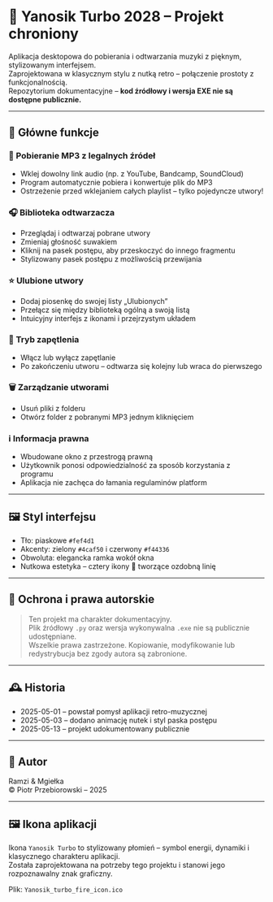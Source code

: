 # 🚦 Yanosik Turbo 2028 – Projekt chroniony

Aplikacja desktopowa do pobierania i odtwarzania muzyki z pięknym, stylizowanym interfejsem.  
Zaprojektowana w klasycznym stylu z nutką retro – połączenie prostoty z funkcjonalnością.  
Repozytorium dokumentacyjne – **kod źródłowy i wersja EXE nie są dostępne publicznie.**

---

## 🎵 Główne funkcje

### 🔽 Pobieranie MP3 z legalnych źródeł
- Wklej dowolny link audio (np. z YouTube, Bandcamp, SoundCloud)
- Program automatycznie pobiera i konwertuje plik do MP3
- Ostrzeżenie przed wklejaniem całych playlist – tylko pojedyncze utwory!

### 🎧 Biblioteka odtwarzacza
- Przeglądaj i odtwarzaj pobrane utwory
- Zmieniaj głośność suwakiem
- Kliknij na pasek postępu, aby przeskoczyć do innego fragmentu
- Stylizowany pasek postępu z możliwością przewijania

### ⭐ Ulubione utwory
- Dodaj piosenkę do swojej listy „Ulubionych”
- Przełącz się między biblioteką ogólną a swoją listą
- Intuicyjny interfejs z ikonami i przejrzystym układem

### 🔁 Tryb zapętlenia
- Włącz lub wyłącz zapętlanie
- Po zakończeniu utworu – odtwarza się kolejny lub wraca do pierwszego

### 🗑️ Zarządzanie utworami
- Usuń pliki z folderu
- Otwórz folder z pobranymi MP3 jednym kliknięciem

### ℹ️ Informacja prawna
- Wbudowane okno z przestrogą prawną
- Użytkownik ponosi odpowiedzialność za sposób korzystania z programu
- Aplikacja nie zachęca do łamania regulaminów platform

---

## 🖼️ Styl interfejsu

- Tło: piaskowe `#fef4d1`
- Akcenty: zielony `#4caf50` i czerwony `#f44336`
- Obwoluta: elegancka ramka wokół okna
- Nutkowa estetyka – cztery ikony 🎵 tworzące ozdobną linię

---

## 🔐 Ochrona i prawa autorskie

> Ten projekt ma charakter dokumentacyjny.  
> Plik źródłowy `.py` oraz wersja wykonywalna `.exe` nie są publicznie udostępniane.  
> Wszelkie prawa zastrzeżone. Kopiowanie, modyfikowanie lub redystrybucja bez zgody autora są zabronione.

---

## 🕰️ Historia

- 2025-05-01 – powstał pomysł aplikacji retro-muzycznej
- 2025-05-03 – dodano animację nutek i styl paska postępu
- 2025-05-13 – projekt udokumentowany publicznie

---

## 👤 Autor

Ramzi & Mgiełka  
© Piotr Przebiorowski – 2025


---

## 🖼️ Ikona aplikacji

Ikona `Yanosik Turbo` to stylizowany płomień – symbol energii, dynamiki i klasycznego charakteru aplikacji.  
Została zaprojektowana na potrzeby tego projektu i stanowi jego rozpoznawalny znak graficzny.

Plik: `Yanosik_turbo_fire_icon.ico`
